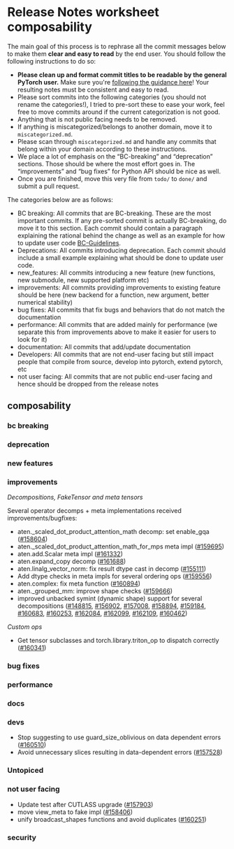 
# Release Notes worksheet composability

The main goal of this process is to rephrase all the commit messages below to make them **clear and easy to read** by the end user. You should follow the following instructions to do so:

* **Please clean up and format commit titles to be readable by the general PyTorch user.** Make sure you're [following the guidance here](https://docs.google.com/document/d/14OmgGBr1w6gl1VO47GGGdwrIaUNr92DFhQbY_NEk8mQ/edit)! Your resulting notes must be consistent and easy to read.
* Please sort commits into the following categories (you should not rename the categories!), I tried to pre-sort these to ease your work, feel free to move commits around if the current categorization is not good.
* Anything that is not public facing needs to be removed.
* If anything is miscategorized/belongs to another domain, move it to `miscategorized.md`.
* Please scan through `miscategorized.md` and handle any commits that belong within your domain according to these instructions.
* We place a lot of emphasis on the “BC-breaking” and “deprecation” sections. Those should be where the most effort goes in. The “improvements” and “bug fixes” for Python API should be nice as well.
* Once you are finished, move this very file from `todo/` to `done/` and submit a pull request.

The categories below are as follows:

* BC breaking: All commits that are BC-breaking. These are the most important commits. If any pre-sorted commit is actually BC-breaking, do move it to this section. Each commit should contain a paragraph explaining the rational behind the change as well as an example for how to update user code [BC-Guidelines](https://docs.google.com/document/d/14OmgGBr1w6gl1VO47GGGdwrIaUNr92DFhQbY_NEk8mQ/edit#heading=h.a9htwgvvec1m).
* Deprecations: All commits introducing deprecation. Each commit should include a small example explaining what should be done to update user code.
* new_features: All commits introducing a new feature (new functions, new submodule, new supported platform etc)
* improvements: All commits providing improvements to existing feature should be here (new backend for a function, new argument, better numerical stability)
* bug fixes: All commits that fix bugs and behaviors that do not match the documentation
* performance: All commits that are added mainly for performance (we separate this from improvements above to make it easier for users to look for it)
* documentation: All commits that add/update documentation
* Developers: All commits that are not end-user facing but still impact people that compile from source, develop into pytorch, extend pytorch, etc
* not user facing: All commits that are not public end-user facing and hence should be dropped from the release notes

## composability
### bc breaking
### deprecation
### new features
### improvements

*Decompositions, FakeTensor and meta tensors*

Several operator decomps + meta implementations received improvements/bugfixes:
- aten._scaled_dot_product_attention_math decomp: set enable_gqa ([#158604](https://github.com/pytorch/pytorch/pull/158604))
- aten._scaled_dot_product_attention_math_for_mps meta impl ([#159695](https://github.com/pytorch/pytorch/pull/159695))
- aten.add.Scalar meta impl ([#161332](https://github.com/pytorch/pytorch/pull/161332))
- aten.expand_copy decomp ([#161688](https://github.com/pytorch/pytorch/pull/161688))
- aten.linalg_vector_norm: fix result dtype cast in decomp ([#155111](https://github.com/pytorch/pytorch/pull/155111))
- Add dtype checks in meta impls for several ordering ops ([#159556](https://github.com/pytorch/pytorch/pull/159556))
- aten.complex: fix meta function ([#160894](https://github.com/pytorch/pytorch/pull/160894))
- aten._grouped_mm: improve shape checks ([#159666](https://github.com/pytorch/pytorch/pull/159666))
- improved unbacked symint (dynamic shape) support for several decompositions ([#148815](https://github.com/pytorch/pytorch/pull/148815), [#156902](https://github.com/pytorch/pytorch/pull/156902), [#157008](https://github.com/pytorch/pytorch/pull/157008), [#158894](https://github.com/pytorch/pytorch/pull/158894), [#159184](https://github.com/pytorch/pytorch/pull/159184), [#160683](https://github.com/pytorch/pytorch/pull/160683), [#160253](https://github.com/pytorch/pytorch/pull/160253), [#162084](https://github.com/pytorch/pytorch/pull/162084), [#162099](https://github.com/pytorch/pytorch/pull/162099), [#162109](https://github.com/pytorch/pytorch/pull/162109), [#160462](https://github.com/pytorch/pytorch/pull/160462))

*Custom ops*
- Get tensor subclasses and torch.library.triton_op to dispatch correctly ([#160341](https://github.com/pytorch/pytorch/pull/160341))


### bug fixes
### performance
### docs
### devs
- Stop suggesting to use guard_size_oblivious on data dependent errors ([#160510](https://github.com/pytorch/pytorch/pull/160510))
- Avoid unnecessary slices resulting in data-dependent errors ([#157528](https://github.com/pytorch/pytorch/pull/157528))
### Untopiced
### not user facing

- Update test after CUTLASS upgrade ([#157903](https://github.com/pytorch/pytorch/pull/157903))
- move view_meta to fake impl ([#158406](https://github.com/pytorch/pytorch/pull/158406))
- unify broadcast_shapes functions and avoid duplicates ([#160251](https://github.com/pytorch/pytorch/pull/160251))
### security
